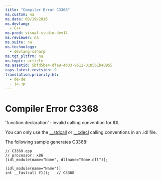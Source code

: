 ```yaml
---
title: "Compiler Error C3368"
ms.custom: na
ms.date: 09/19/2016
ms.devlang: 
  - C++
ms.prod: visual-studio-dev14
ms.reviewer: na
ms.suite: na
ms.technology: 
  - devlang-csharp
ms.tgt_pltfrm: na
ms.topic: article
ms.assetid: 5bfd5be4-dfa9-4b33-9612-010561b40955
caps.latest.revision: 9
translation.priority.ht: 
  - de-de
  - ja-jp
---
```

# Compiler Error C3368
'function declaration' : invalid calling convention for IDL  
  
 You can only use the [__stdcall](../vs140/__stdcall.md) or [__cdecl](../vs140/__cdecl.md) calling conventions in an .idl file.  
  
 The following sample generates C3368:  
  
```  
// C3368.cpp  
// processor: x86  
[idl_module(name="Name", dllname="Some.dll")];  
  
[idl_module(name="Name")]  
int __fastcall f1();   // C3368  
```